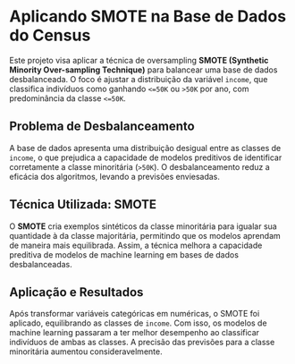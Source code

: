 # Aplicando SMOTE na Base de Dados do Census

Este projeto visa aplicar a técnica de oversampling **SMOTE (Synthetic Minority Over-sampling Technique)** para balancear uma base de dados desbalanceada. O foco é ajustar a distribuição da variável `income`, que classifica indivíduos como ganhando `<=50K` ou `>50K` por ano, com predominância da classe `<=50K`.

## Problema de Desbalanceamento
A base de dados apresenta uma distribuição desigual entre as classes de `income`, o que prejudica a capacidade de modelos preditivos de identificar corretamente a classe minoritária (`>50K`). O desbalanceamento reduz a eficácia dos algoritmos, levando a previsões enviesadas.

## Técnica Utilizada: SMOTE
O **SMOTE** cria exemplos sintéticos da classe minoritária para igualar sua quantidade à da classe majoritária, permitindo que os modelos aprendam de maneira mais equilibrada. Assim, a técnica melhora a capacidade preditiva de modelos de machine learning em bases de dados desbalanceadas.

## Aplicação e Resultados
Após transformar variáveis categóricas em numéricas, o SMOTE foi aplicado, equilibrando as classes de `income`. Com isso, os modelos de machine learning passaram a ter melhor desempenho ao classificar indivíduos de ambas as classes. A precisão das previsões para a classe minoritária aumentou consideravelmente.
